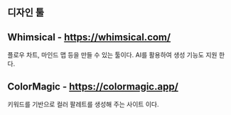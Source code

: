 ## 디자인 툴
## Whimsical - https://whimsical.com/
플로우 차트, 마인드 맵 등을 만들 수 있는 툴이다.
AI를 활용하여 생성 기능도 지원 한다.

## ColorMagic - https://colormagic.app/
키워드를 기반으로 컬러 팔레트를 생성해 주는 사이트 이다.